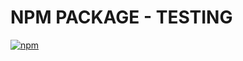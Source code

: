# NPM PACKAGE - TESTING

[![npm](https://img.shields.io/npm/v/@riouxjean/test.svg)](https://github.com/jelecool/npm_test)
